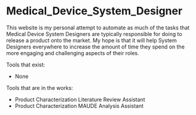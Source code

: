 # Medical_Device_System_Designer
This website is my personal attempt to automate as much of the tasks that Medical Device System Designers are typically responsible for doing to release a product onto the market. My hope is that it will help System Designers everywhere to increase the amount of time they spend on the more engaging and challenging aspects of their roles. 

Tools that exist:
- None

Tools that are in the works:
- Product Characterization Literature Review Assistant
- Product Characterization MAUDE Analysis Assistant
